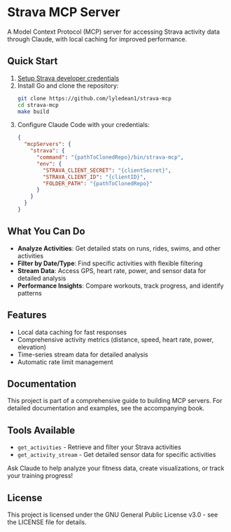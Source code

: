 # Strava MCP Server

A Model Context Protocol (MCP) server for accessing Strava activity data through Claude, with local caching for improved performance.

## Quick Start

1. [Setup Strava developer credentials](./setup-developer-credentials.md)
2. Install Go and clone the repository:
   ```bash
   git clone https://github.com/lyledean1/strava-mcp
   cd strava-mcp
   make build
   ```
3. Configure Claude Code with your credentials:
   ```json
   {
     "mcpServers": {
       "strava": {
         "command": "{pathToClonedRepo}/bin/strava-mcp",
         "env": {
           "STRAVA_CLIENT_SECRET": "{clientSecret}",
           "STRAVA_CLIENT_ID": "{clientID}",
           "FOLDER_PATH": "{pathToClonedRepo}"
         }
       }
     }
   }
   ```

## What You Can Do

- **Analyze Activities**: Get detailed stats on runs, rides, swims, and other activities
- **Filter by Date/Type**: Find specific activities with flexible filtering
- **Stream Data**: Access GPS, heart rate, power, and sensor data for detailed analysis
- **Performance Insights**: Compare workouts, track progress, and identify patterns

## Features

- Local data caching for fast responses
- Comprehensive activity metrics (distance, speed, heart rate, power, elevation)
- Time-series stream data for detailed analysis
- Automatic rate limit management

## Documentation

This project is part of a comprehensive guide to building MCP servers. For detailed documentation and examples, see the accompanying book.

## Tools Available

- `get_activities` - Retrieve and filter your Strava activities
- `get_activity_stream` - Get detailed sensor data for specific activities

Ask Claude to help analyze your fitness data, create visualizations, or track your training progress!

## License
This project is licensed under the GNU General Public License v3.0 - see the LICENSE file for details.
